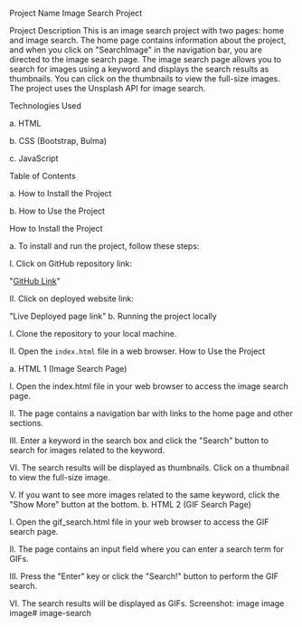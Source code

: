 Project Name
Image Search Project

Project Description
This is an image search project with two pages: home and image search. The home page contains information about the project, and when you click on "SearchImage" in the navigation bar, you are directed to the image search page. The image search page allows you to search for images using a keyword and displays the search results as thumbnails. You can click on the thumbnails to view the full-size images. The project uses the Unsplash API for image search.

Technologies Used

a. HTML

b. CSS (Bootstrap, Bulma)

c. JavaScript

Table of Contents

a. How to Install the Project

b. How to Use the Project

How to Install the Project

 a. To install and run the project, follow these steps:

 I. Click on GitHub repository link:

 "[GitHub Link](https://hellobisrat.github.io/Project1imagesearch/)"        

 II. Click on deployed website link:

 "Live Deployed page link"
b. Running the project locally

 I. Clone the repository to your local machine.
 
 II. Open the `index.html` file in a web browser.
How to Use the Project

a. HTML 1 (Image Search Page)

 I. Open the index.html file in your web browser to access the image search page.
 
 II. The page contains a navigation bar with links to the home page and other sections.
 
 III. Enter a keyword in the search box and click the "Search" button to search for images related to the keyword.
 
 VI. The search results will be displayed as thumbnails. Click on a thumbnail to view the full-size image.
 
 V. If you want to see more images related to the same keyword, click the "Show More" button at the bottom.
b. HTML 2 (GIF Search Page)

 I. Open the gif_search.html file in your web browser to access the GIF search page.
 
 II. The page contains an input field where you can enter a search term for GIFs.
 
 III. Press the "Enter" key or click the "Search!" button to perform the GIF search.
 
 VI. The search results will be displayed as GIFs.
Screenshot: image image image# image-search
